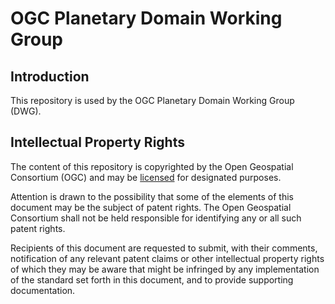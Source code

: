 # OGC Planetary Domain Working Group

## Introduction
This repository is used by the OGC Planetary Domain Working Group (DWG).

## Intellectual Property Rights

The content of this repository is copyrighted by the Open Geospatial Consortium (OGC) and may be [licensed](https://github.com/opengeospatial/Planetary-DWG/blob/main/LICENSE) for designated purposes.

Attention is drawn to the possibility that some of the elements of this document may be the subject of patent rights. The Open Geospatial Consortium shall not be held responsible for identifying any or all such patent rights.

Recipients of this document are requested to submit, with their comments, notification of any relevant patent claims or other intellectual property rights of which they may be aware that might be infringed by any implementation of the standard set forth in this document, and to provide supporting documentation.